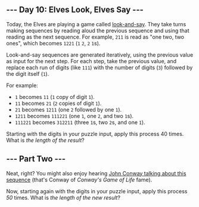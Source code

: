 ## --- Day 10: Elves Look, Elves Say ---

Today, the Elves are playing a game called [look-and-say](https://en.wikipedia.org/wiki/Look-and-say_sequence). They take turns making sequences by reading aloud the previous sequence and using that reading as the next sequence. For example, `211` is read as "one two, two ones", which becomes `1221` (`1` `2`, `2` `1`s).

Look-and-say sequences are generated iteratively, using the previous value as input for the next step. For each step, take the previous value, and replace each run of digits (like `111`) with the number of digits (`3`) followed by the digit itself (`1`).

For example:

- `1` becomes `11` (`1` copy of digit `1`).
- `11` becomes `21` (`2` copies of digit `1`).
- `21` becomes `1211` (one `2` followed by one `1`).
- `1211` becomes `111221` (one `1`, one `2`, and two `1`s).
- `111221` becomes `312211` (three `1`s, two `2`s, and one `1`).

Starting with the digits in your puzzle input, apply this process 40 times. What is *the length of the result*?

## --- Part Two ---

Neat, right? You might also enjoy hearing [John Conway talking about this sequence](https://www.youtube.com/watch?v=ea7lJkEhytA) (that's Conway of *Conway's Game of Life* fame).

Now, starting again with the digits in your puzzle input, apply this process *50* times. What is *the length of the new result*?

